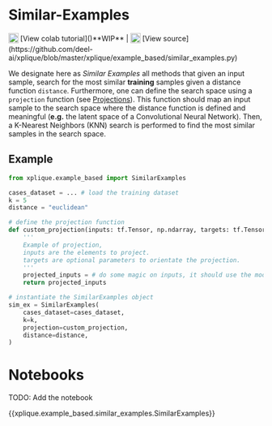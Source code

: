 # Similar-Examples

<sub>
    <img src="https://upload.wikimedia.org/wikipedia/commons/d/d0/Google_Colaboratory_SVG_Logo.svg" width="20">
</sub> [View colab tutorial]()**WIP** |
<sub>
    <img src="https://upload.wikimedia.org/wikipedia/commons/9/91/Octicons-mark-github.svg" width="20">
</sub> [View source](https://github.com/deel-ai/xplique/blob/master/xplique/example_based/similar_examples.py)

We designate here as *Similar Examples* all methods that given an input sample, search for the most similar **training** samples given a distance function `distance`. Furthermore, one can define the search space using a `projection` function (see [Projections](api/example_based/projections.md)). This function should map an input sample to the search space where the distance function is defined and meaningful (**e.g.** the latent space of a Convolutional Neural Network).
Then, a K-Nearest Neighbors (KNN) search is performed to find the most similar samples in the search space.

## Example

```python
from xplique.example_based import SimilarExamples

cases_dataset = ... # load the training dataset
k = 5
distance = "euclidean"

# define the projection function
def custom_projection(inputs: tf.Tensor, np.ndarray, targets: tf.Tensor, np.ndarray = None):
    '''
    Example of projection,
    inputs are the elements to project.
    targets are optional parameters to orientate the projection.
    '''
    projected_inputs = # do some magic on inputs, it should use the model.
    return projected_inputs

# instantiate the SimilarExamples object
sim_ex = SimilarExamples(
    cases_dataset=cases_dataset,
    k=k,
    projection=custom_projection,
    distance=distance,
)
```

# Notebooks

TODO: Add the notebook

{{xplique.example_based.similar_examples.SimilarExamples}}